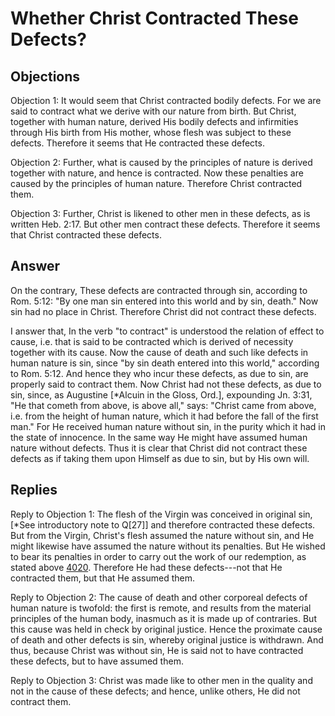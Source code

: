 # Whether Christ Contracted These Defects?

## Objections

Objection 1: It would seem that Christ contracted bodily defects. For we are said to contract what we derive with our nature from birth. But Christ, together with human nature, derived His bodily defects and infirmities through His birth from His mother, whose flesh was subject to these defects. Therefore it seems that He contracted these defects.

Objection 2: Further, what is caused by the principles of nature is derived together with nature, and hence is contracted. Now these penalties are caused by the principles of human nature. Therefore Christ contracted them.

Objection 3: Further, Christ is likened to other men in these defects, as is written Heb. 2:17. But other men contract these defects. Therefore it seems that Christ contracted these defects.

## Answer

On the contrary, These defects are contracted through sin, according to Rom. 5:12: "By one man sin entered into this world and by sin, death." Now sin had no place in Christ. Therefore Christ did not contract these defects.

I answer that, In the verb "to contract" is understood the relation of effect to cause, i.e. that is said to be contracted which is derived of necessity together with its cause. Now the cause of death and such like defects in human nature is sin, since "by sin death entered into this world," according to Rom. 5:12. And hence they who incur these defects, as due to sin, are properly said to contract them. Now Christ had not these defects, as due to sin, since, as Augustine [*Alcuin in the Gloss, Ord.], expounding Jn. 3:31, "He that cometh from above, is above all," says: "Christ came from above, i.e. from the height of human nature, which it had before the fall of the first man." For He received human nature without sin, in the purity which it had in the state of innocence. In the same way He might have assumed human nature without defects. Thus it is clear that Christ did not contract these defects as if taking them upon Himself as due to sin, but by His own will.

## Replies

Reply to Objection 1: The flesh of the Virgin was conceived in original sin, [*See introductory note to Q[27]] and therefore contracted these defects. But from the Virgin, Christ's flesh assumed the nature without sin, and He might likewise have assumed the nature without its penalties. But He wished to bear its penalties in order to carry out the work of our redemption, as stated above [4020](A[1]). Therefore He had these defects---not that He contracted them, but that He assumed them.

Reply to Objection 2: The cause of death and other corporeal defects of human nature is twofold: the first is remote, and results from the material principles of the human body, inasmuch as it is made up of contraries. But this cause was held in check by original justice. Hence the proximate cause of death and other defects is sin, whereby original justice is withdrawn. And thus, because Christ was without sin, He is said not to have contracted these defects, but to have assumed them.

Reply to Objection 3: Christ was made like to other men in the quality and not in the cause of these defects; and hence, unlike others, He did not contract them.